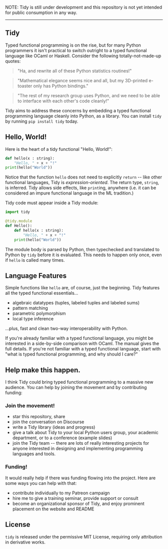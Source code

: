NOTE: Tidy is still under development and this repository is not yet intended for public consumption in any way.

---

Tidy
----
Typed functional programming is on the rise, but for many Python programmers it isn't practical to switch outright to a typed functional language like OCaml or Haskell. Consider the following totally-not-made-up quotes:

   > "Ha, and rewrite all of these Python statistics routines!"
   
   > "Mathematical elegance seems nice and all, but my 3D-printed e-toaster only has Python bindings."
   
   > "The rest of my research group uses Python, and we need to be able to interface with each other's code cleanly!"

Tidy aims to address these concerns by embedding a typed functional programming language cleanly into Python, as a library. You can install `tidy` by running `pip install tidy` today.

Hello, World!
-------------
Here is the heart of a tidy functional "Hello, World!":
```python
def hello(x : string): 
    "Hello, " + x + "!"
print(hello("World"))
```
Notice that the function `hello` does not need to explicitly `return` -- like other functional languages, Tidy is *expression-oriented*. The return type, `string`, is inferred. Tidy allows side effects, like `print`ing, anywhere (i.e. it can be considered an impure functional language in the ML tradition.)

Tidy code must appear inside a Tidy module:
```python 
import tidy

@tidy.module
def Hello():
    def hello(x : string): 
        "Hello, " + x + "!"
    print(hello("World"))
```
The module body is parsed by Python, then typechecked and translated to Python by `tidy` before it is evaluated. This needs to happen only once, even if `hello` is called many times.

Language Features
-----------------
Simple functions like `hello` are, of course, just the beginning. Tidy features all the typed functional essentials... 
* algebraic datatypes (tuples, labeled tuples and labeled sums)
* pattern matching
* parametric polymorphism
* local type inference

...plus, fast and clean two-way interoperability with Python. 

If you're already familiar with a typed functional language, you might be interested in a side-by-side comparison with  OCaml. The manual gives the full details. If you're not familiar with a typed functional language, start with "what is typed functional programming, and why should I care?"

Help make this happen.
-----------------------
I think Tidy could bring typed functional programming to a massive new audience. You can help by joining the movement and by contributing funding:

### Join the movement!
* star this repository, share
* join the conversation on Discourse
* write a Tidy library (ideas and progress)
* give a talk about Tidy to your local Python users group, your academic department, or to a conference (example slides)
* join the Tidy team -- there are lots of really interesting projects for anyone interested in designing and implementing programming languages and tools. 

### Funding!
It would really help if there was funding flowing into the project. Here are some ways you can help with that:
* contribute individually to my Patreon campaign 
* hire me to give a training seminar, provide support or consult
* become an organizational sponsor of Tidy, and enjoy prominent placement on the website and README

License
-------
`tidy` is released under the permissive MIT License, requiring only attribution in derivative works.

